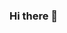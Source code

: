 ### Hi there 👋

<!--
**Salinda7329/Salinda7329** is a ✨ _special_ ✨ repository because its `README.md` (this file) appears on your GitHub profile.

Here are some ideas to get you started:

- 🔭 I’m currently working on ...
- 🌱 I’m currently learning ...
- 👯 I’m looking to collaborate on ...
- 🤔 I’m looking for help with ...
- 💬 Ask me about ...
- 📫 How to reach me: ...
- 😄 Pronouns: ...
- ⚡ Fun fact: ...
-  <a href="https://app.daily.dev/SalindaSanru"><img src="https://github.com/Salinda7329/Salinda7329/blob/master/devcard.svg" width="400" alt="Salinda7329's Dev Card"/></a>
